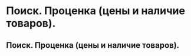 ﻿---
description: 2.4.7
---
# Поиск. Проценка (цены и наличие товаров).
## Поиск. Проценка (цены и наличие товаров).
     
